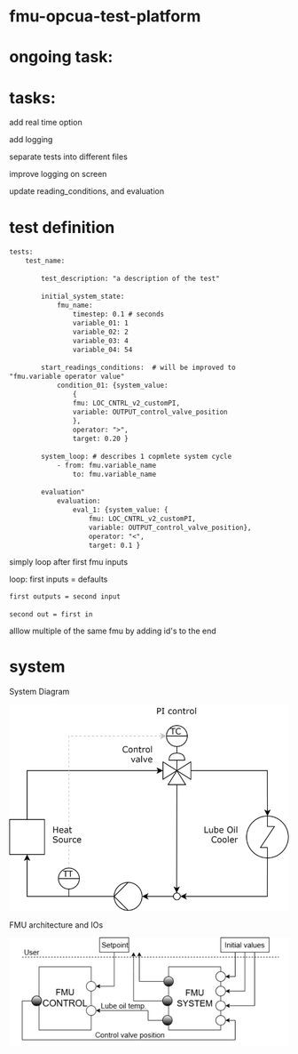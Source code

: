 # fmu-opcua-test-platform

# ongoing task:


# tasks:

add real time option

add logging

separate tests into different files

improve logging on screen

update reading_conditions, and evaluation



# test definition


    tests:
        test_name:

            test_description: "a description of the test"

            initial_system_state:
                fmu_name:
                    timestep: 0.1 # seconds
                    variable_01: 1 
                    variable_02: 2
                    variable_03: 4
                    variable_04: 54

            start_readings_conditions:  # will be improved to "fmu.variable operator value"
                condition_01: {system_value: 
                    {
                    fmu: LOC_CNTRL_v2_customPI, 
                    variable: OUTPUT_control_valve_position
                    }, 
                    operator: ">", 
                    target: 0.20 }
            
            system_loop: # describes 1 copmlete system cycle
                - from: fmu.variable_name
                    to: fmu.variable_name
                
            evaluation"
                evaluation: 
                    eval_1: {system_value: {
                        fmu: LOC_CNTRL_v2_customPI, 
                        variable: OUTPUT_control_valve_position}, 
                        operator: "<", 
                        target: 0.1 }


simply loop after first fmu inputs

loop:
    first inputs = defaults

    first outputs = second input

    second out = first in



alllow multiple of the same fmu by adding id's to the end

# system

System Diagram

<img src="./readme_resources/LOC.drawio.svg"/>

FMU architecture and IOs

<img src="./readme_resources/system_diagram.png"  />


